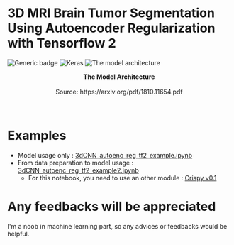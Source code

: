 # 3D MRI Brain Tumor Segmentation Using Autoencoder Regularization with Tensorflow 2

![Generic badge](https://img.shields.io/badge/Implemented%20in-Tensorflow%202-blueviolet.svg)
![Keras](https://img.shields.io/badge/Implemented%20in-Keras-red.svg)
![The model architecture](https://www.suyogjadhav.com/images/misc/brats2018_sota_model.png)
<center><b>The Model Architecture</b></center><br /><center>Source: https://arxiv.org/pdf/1810.11654.pdf</center>
<br /><br />


# Examples
- Model usage only : [3dCNN_autoenc_reg_tf2_example.ipynb][example_url1]<br>
- From data preparation to model usage : [3dCNN_autoenc_reg_tf2_example2.ipynb][example_url2]
  + For this notebook, you need to use an other module : [Crispy v0.1][crispy_url]



[example_url1]: https://github.com/Crispy13/3d-mri-brain-tumor-segmentation-using-autoencoder-regularization/blob/master/3dCNN_autoenc_reg_tf2_example.ipynb
[example_url2]: https://github.com/Crispy13/3d-mri-brain-tumor-segmentation-using-autoencoder-regularization/blob/master/3dCNN_autoenc_reg_tf2_examples2.ipynb
[crispy_url]: https://github.com/Crispy13/crispy/releases/tag/v0.1


# Any feedbacks will be appreciated
I'm a noob in machine learning part, so any advices or feedbacks would be helpful.
